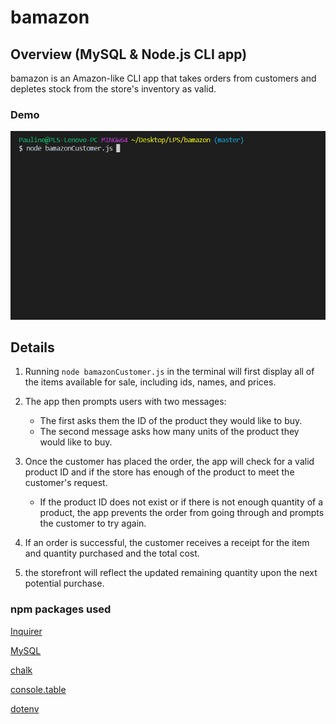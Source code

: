 # bamazon

## Overview (MySQL & Node.js CLI app)

bamazon is an Amazon-like CLI app that takes orders from customers and depletes stock from the store's inventory as valid.

### Demo

![Purchase](/gifs/purchase.gif)

## Details

1. Running `node bamazonCustomer.js` in the terminal will first display all of the items available for sale, including ids, names, and prices.

2. The app then prompts users with two messages:

   * The first asks them the ID of the product they would like to buy.
   * The second message asks how many units of the product they would like to buy.

3. Once the customer has placed the order, the app will check for a valid product ID and if the store has enough of the product to meet the customer's request.

   * If the product ID does not exist or if there is not enough quantity of a product, the app prevents the order from going through and prompts the customer to try again.

4. If an order is successful, the customer receives a receipt for the item and quantity purchased and the total cost.

5. the storefront will reflect the updated remaining quantity upon the next potential purchase.

### npm packages used

[Inquirer](https://www.npmjs.com/package/inquirer)

[MySQL](https://www.npmjs.com/package/mysql)

[chalk](https://www.npmjs.com/package/chalk)

[console.table](https://www.npmjs.com/package/console.table)

[dotenv](https://www.npmjs.com/package/dotenv)